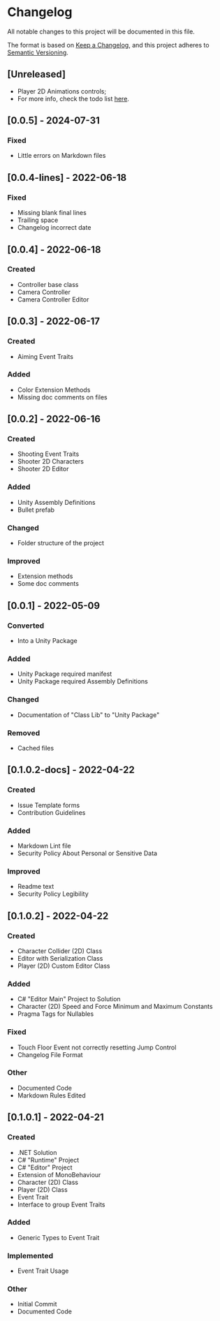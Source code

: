 # Changelog

All notable changes to this project will be documented in this file.

The format is based on [Keep a Changelog](https://keepachangelog.com/en/1.0.0/),
and this project adheres to [Semantic Versioning](https://semver.org/spec/v2.0.0.html).

## [Unreleased]

- Player 2D Animations controls;
- For more info, check the todo list [here](./LIST.todo).

## [0.0.5] - 2024-07-31

### Fixed

- Little errors on Markdown files

## [0.0.4-lines] - 2022-06-18

### Fixed

- Missing blank final lines
- Trailing space
- Changelog incorrect date

## [0.0.4] - 2022-06-18

### Created

- Controller base class
- Camera Controller
- Camera Controller Editor

## [0.0.3] - 2022-06-17

### Created

- Aiming Event Traits

### Added

- Color Extension Methods
- Missing doc comments on files

## [0.0.2] - 2022-06-16

### Created

- Shooting Event Traits
- Shooter 2D Characters
- Shooter 2D Editor

### Added

- Unity Assembly Definitions
- Bullet prefab

### Changed

- Folder structure of the project

### Improved

- Extension methods
- Some doc comments

## [0.0.1] - 2022-05-09

### Converted

- Into a Unity Package

### Added

- Unity Package required manifest
- Unity Package required Assembly Definitions

### Changed

- Documentation of "Class Lib" to "Unity Package"

### Removed

- Cached files

## [0.1.0.2-docs] - 2022-04-22

### Created

- Issue Template forms
- Contribution Guidelines

### Added

- Markdown Lint file
- Security Policy About Personal or Sensitive Data

### Improved

- Readme text
- Security Policy Legibility

## [0.1.0.2] - 2022-04-22

### Created

- Character Collider (2D) Class
- Editor with Serialization Class
- Player (2D) Custom Editor Class

### Added

- C# "Editor Main" Project to Solution
- Character (2D) Speed and Force Minimum and Maximum Constants
- Pragma Tags for Nullables

### Fixed

- Touch Floor Event not correctly resetting Jump Control
- Changelog File Format

### Other

- Documented Code
- Markdown Rules Edited

## [0.1.0.1] - 2022-04-21

### Created

- .NET Solution
- C# "Runtime" Project
- C# "Editor" Project
- Extension of MonoBehaviour
- Character (2D) Class
- Player (2D) Class
- Event Trait
- Interface to group Event Traits

### Added

- Generic Types to Event Trait

### Implemented

- Event Trait Usage

### Other

- Initial Commit
- Documented Code

